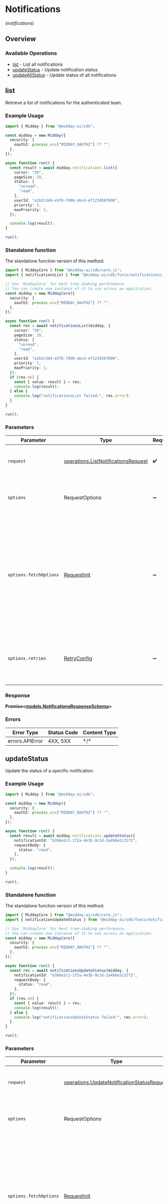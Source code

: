 # Notifications
(*notifications*)

## Overview

### Available Operations

* [list](#list) - List all notifications
* [updateStatus](#updatestatus) - Update notification status
* [updateAllStatus](#updateallstatus) - Update status of all notifications

## list

Retrieve a list of notifications for the authenticated team.

### Example Usage

<!-- UsageSnippet language="typescript" operationID="listNotifications" method="get" path="/notifications" -->
```typescript
import { Midday } from "@midday-ai/sdk";

const midday = new Midday({
  security: {
    oauth2: process.env["MIDDAY_OAUTH2"] ?? "",
  },
});

async function run() {
  const result = await midday.notifications.list({
    cursor: "20",
    pageSize: 20,
    status: [
      "unread",
      "read",
    ],
    userId: "a1b2c3d4-e5f6-7890-abcd-ef1234567890",
    priority: 5,
    maxPriority: 3,
  });

  console.log(result);
}

run();
```

### Standalone function

The standalone function version of this method:

```typescript
import { MiddayCore } from "@midday-ai/sdk/core.js";
import { notificationsList } from "@midday-ai/sdk/funcs/notificationsList.js";

// Use `MiddayCore` for best tree-shaking performance.
// You can create one instance of it to use across an application.
const midday = new MiddayCore({
  security: {
    oauth2: process.env["MIDDAY_OAUTH2"] ?? "",
  },
});

async function run() {
  const res = await notificationsList(midday, {
    cursor: "20",
    pageSize: 20,
    status: [
      "unread",
      "read",
    ],
    userId: "a1b2c3d4-e5f6-7890-abcd-ef1234567890",
    priority: 5,
    maxPriority: 3,
  });
  if (res.ok) {
    const { value: result } = res;
    console.log(result);
  } else {
    console.log("notificationsList failed:", res.error);
  }
}

run();
```

### Parameters

| Parameter                                                                                                                                                                      | Type                                                                                                                                                                           | Required                                                                                                                                                                       | Description                                                                                                                                                                    |
| ------------------------------------------------------------------------------------------------------------------------------------------------------------------------------ | ------------------------------------------------------------------------------------------------------------------------------------------------------------------------------ | ------------------------------------------------------------------------------------------------------------------------------------------------------------------------------ | ------------------------------------------------------------------------------------------------------------------------------------------------------------------------------ |
| `request`                                                                                                                                                                      | [operations.ListNotificationsRequest](../../models/operations/listnotificationsrequest.md)                                                                                     | :heavy_check_mark:                                                                                                                                                             | The request object to use for the request.                                                                                                                                     |
| `options`                                                                                                                                                                      | RequestOptions                                                                                                                                                                 | :heavy_minus_sign:                                                                                                                                                             | Used to set various options for making HTTP requests.                                                                                                                          |
| `options.fetchOptions`                                                                                                                                                         | [RequestInit](https://developer.mozilla.org/en-US/docs/Web/API/Request/Request#options)                                                                                        | :heavy_minus_sign:                                                                                                                                                             | Options that are passed to the underlying HTTP request. This can be used to inject extra headers for examples. All `Request` options, except `method` and `body`, are allowed. |
| `options.retries`                                                                                                                                                              | [RetryConfig](../../lib/utils/retryconfig.md)                                                                                                                                  | :heavy_minus_sign:                                                                                                                                                             | Enables retrying HTTP requests under certain failure conditions.                                                                                                               |

### Response

**Promise\<[models.NotificationsResponseSchema](../../models/notificationsresponseschema.md)\>**

### Errors

| Error Type      | Status Code     | Content Type    |
| --------------- | --------------- | --------------- |
| errors.APIError | 4XX, 5XX        | \*/\*           |

## updateStatus

Update the status of a specific notification.

### Example Usage

<!-- UsageSnippet language="typescript" operationID="updateNotificationStatus" method="patch" path="/notifications/{notificationId}/status" -->
```typescript
import { Midday } from "@midday-ai/sdk";

const midday = new Midday({
  security: {
    oauth2: process.env["MIDDAY_OAUTH2"] ?? "",
  },
});

async function run() {
  const result = await midday.notifications.updateStatus({
    notificationId: "b3b6e2c2-1f2a-4e3b-9c1d-2a4b6e2c21f2",
    requestBody: {
      status: "read",
    },
  });

  console.log(result);
}

run();
```

### Standalone function

The standalone function version of this method:

```typescript
import { MiddayCore } from "@midday-ai/sdk/core.js";
import { notificationsUpdateStatus } from "@midday-ai/sdk/funcs/notificationsUpdateStatus.js";

// Use `MiddayCore` for best tree-shaking performance.
// You can create one instance of it to use across an application.
const midday = new MiddayCore({
  security: {
    oauth2: process.env["MIDDAY_OAUTH2"] ?? "",
  },
});

async function run() {
  const res = await notificationsUpdateStatus(midday, {
    notificationId: "b3b6e2c2-1f2a-4e3b-9c1d-2a4b6e2c21f2",
    requestBody: {
      status: "read",
    },
  });
  if (res.ok) {
    const { value: result } = res;
    console.log(result);
  } else {
    console.log("notificationsUpdateStatus failed:", res.error);
  }
}

run();
```

### Parameters

| Parameter                                                                                                                                                                      | Type                                                                                                                                                                           | Required                                                                                                                                                                       | Description                                                                                                                                                                    |
| ------------------------------------------------------------------------------------------------------------------------------------------------------------------------------ | ------------------------------------------------------------------------------------------------------------------------------------------------------------------------------ | ------------------------------------------------------------------------------------------------------------------------------------------------------------------------------ | ------------------------------------------------------------------------------------------------------------------------------------------------------------------------------ |
| `request`                                                                                                                                                                      | [operations.UpdateNotificationStatusRequest](../../models/operations/updatenotificationstatusrequest.md)                                                                       | :heavy_check_mark:                                                                                                                                                             | The request object to use for the request.                                                                                                                                     |
| `options`                                                                                                                                                                      | RequestOptions                                                                                                                                                                 | :heavy_minus_sign:                                                                                                                                                             | Used to set various options for making HTTP requests.                                                                                                                          |
| `options.fetchOptions`                                                                                                                                                         | [RequestInit](https://developer.mozilla.org/en-US/docs/Web/API/Request/Request#options)                                                                                        | :heavy_minus_sign:                                                                                                                                                             | Options that are passed to the underlying HTTP request. This can be used to inject extra headers for examples. All `Request` options, except `method` and `body`, are allowed. |
| `options.retries`                                                                                                                                                              | [RetryConfig](../../lib/utils/retryconfig.md)                                                                                                                                  | :heavy_minus_sign:                                                                                                                                                             | Enables retrying HTTP requests under certain failure conditions.                                                                                                               |

### Response

**Promise\<[models.NotificationResponseSchema](../../models/notificationresponseschema.md)\>**

### Errors

| Error Type      | Status Code     | Content Type    |
| --------------- | --------------- | --------------- |
| errors.APIError | 4XX, 5XX        | \*/\*           |

## updateAllStatus

Update the status of all notifications for the authenticated team.

### Example Usage

<!-- UsageSnippet language="typescript" operationID="updateAllNotificationsStatus" method="post" path="/notifications/update-all-status" -->
```typescript
import { Midday } from "@midday-ai/sdk";

const midday = new Midday({
  security: {
    oauth2: process.env["MIDDAY_OAUTH2"] ?? "",
  },
});

async function run() {
  const result = await midday.notifications.updateAllStatus({
    status: "read",
  });

  console.log(result);
}

run();
```

### Standalone function

The standalone function version of this method:

```typescript
import { MiddayCore } from "@midday-ai/sdk/core.js";
import { notificationsUpdateAllStatus } from "@midday-ai/sdk/funcs/notificationsUpdateAllStatus.js";

// Use `MiddayCore` for best tree-shaking performance.
// You can create one instance of it to use across an application.
const midday = new MiddayCore({
  security: {
    oauth2: process.env["MIDDAY_OAUTH2"] ?? "",
  },
});

async function run() {
  const res = await notificationsUpdateAllStatus(midday, {
    status: "read",
  });
  if (res.ok) {
    const { value: result } = res;
    console.log(result);
  } else {
    console.log("notificationsUpdateAllStatus failed:", res.error);
  }
}

run();
```

### Parameters

| Parameter                                                                                                                                                                      | Type                                                                                                                                                                           | Required                                                                                                                                                                       | Description                                                                                                                                                                    |
| ------------------------------------------------------------------------------------------------------------------------------------------------------------------------------ | ------------------------------------------------------------------------------------------------------------------------------------------------------------------------------ | ------------------------------------------------------------------------------------------------------------------------------------------------------------------------------ | ------------------------------------------------------------------------------------------------------------------------------------------------------------------------------ |
| `request`                                                                                                                                                                      | [models.UpdateAllNotificationsStatusSchema](../../models/updateallnotificationsstatusschema.md)                                                                                | :heavy_check_mark:                                                                                                                                                             | The request object to use for the request.                                                                                                                                     |
| `options`                                                                                                                                                                      | RequestOptions                                                                                                                                                                 | :heavy_minus_sign:                                                                                                                                                             | Used to set various options for making HTTP requests.                                                                                                                          |
| `options.fetchOptions`                                                                                                                                                         | [RequestInit](https://developer.mozilla.org/en-US/docs/Web/API/Request/Request#options)                                                                                        | :heavy_minus_sign:                                                                                                                                                             | Options that are passed to the underlying HTTP request. This can be used to inject extra headers for examples. All `Request` options, except `method` and `body`, are allowed. |
| `options.retries`                                                                                                                                                              | [RetryConfig](../../lib/utils/retryconfig.md)                                                                                                                                  | :heavy_minus_sign:                                                                                                                                                             | Enables retrying HTTP requests under certain failure conditions.                                                                                                               |

### Response

**Promise\<[models.UpdateAllNotificationsStatusResponseSchema](../../models/updateallnotificationsstatusresponseschema.md)\>**

### Errors

| Error Type      | Status Code     | Content Type    |
| --------------- | --------------- | --------------- |
| errors.APIError | 4XX, 5XX        | \*/\*           |